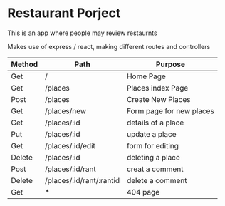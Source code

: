 # Restaurant Porject

This is an app where people may review restaurnts

Makes use of express / react, making different routes and controllers

| Method | Path                     | Purpose                  |
| ------ | ------------------------ | ------------------------ |
| Get    | /                        | Home Page                |
| Get    | /places                  | Places index Page        |
| Post   | /places                  | Create New Places        |
| Get    | /places/new              | Form page for new places |
| Get    | /places/:id              | details of a place       |
| Put    | /places/:id              | update a place           |
| Get    | /places/:id/edit         | form for editing         |
| Delete | /places/:id              | deleting a place         |
| Post   | /places/:id/rant         | creat a comment          |
| Delete | /places/:id/rant/:rantid | delete a comment         |
| Get    | \*                       | 404 page                 |
